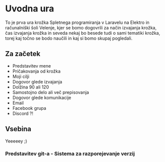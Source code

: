 # Uvodna ura

To je prva ura krožka Spletnega programiranja v Laravelu na Elektro in računalniški šoli Velenje, kjer se bomo dogovrili za način izvajanja krožka, čas izvajanja krožka in seveda nekaj bo besede tudi o sami tematiki krožka, torej kaj točno se bodo naučili in kaj si bomo skupaj pogledali.

## Za začetek

* Predstavitev mene
* Pričakovanja od krožka
* Moji cilji
* Dogovor glede izvajanja
 * Dolžina 90 ali 120
 * Samostojno delo ali več prepisovanja
* Dogovor glede komunikacije
 * Email
 * Facebook grupa
 * Discord ?!


## Vsebina

Yeeeeey ;)

### Predstavitev git-a - Sistema za razporejevanje verzij

